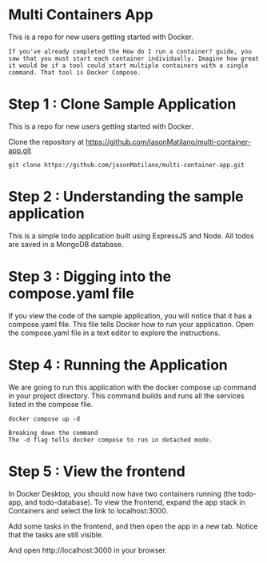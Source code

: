 # Multi Containers App

This is a repo for new users getting started with Docker.

```If you've already completed the How do I run a container? guide, you saw that you must start each container individually. Imagine how great it would be if a tool could start multiple containers with a single command. That tool is Docker Compose.```


# Step 1 : Clone Sample Application

This is a repo for new users getting started with Docker.

Clone the repository at https://github.com/jasonMatilano/multi-container-app⁠.git

```git clone https://github.com/jasonMatilano/multi-container-app⁠.git```

# Step 2 : Understanding the sample application

This is a simple todo application built using ExpressJS and Node. All todos are saved in a MongoDB database.

# Step 3 : Digging into the compose.yaml file

If you view the code of the sample application, you will notice that it has a compose.yaml file. This file tells Docker how to run your application. Open the compose.yaml file in a text editor to explore the instructions.

# Step 4 : Running the Application

We are going to run this application with the docker compose up command in your project directory. This command builds and runs all the services listed in the compose file.

```
docker compose up -d

```
    Breaking down the command
    The -d flag tells docker compose to run in detached mode.
# Step 5 : View the frontend

In Docker Desktop, you should now have two containers running (the todo-app, and todo-database). To view the frontend, expand the app stack in Containers and select the link to localhost:3000⁠.

Add some tasks in the frontend, and then open the app in a new tab. Notice that the tasks are still visible.

And open http://localhost:3000 in your browser.